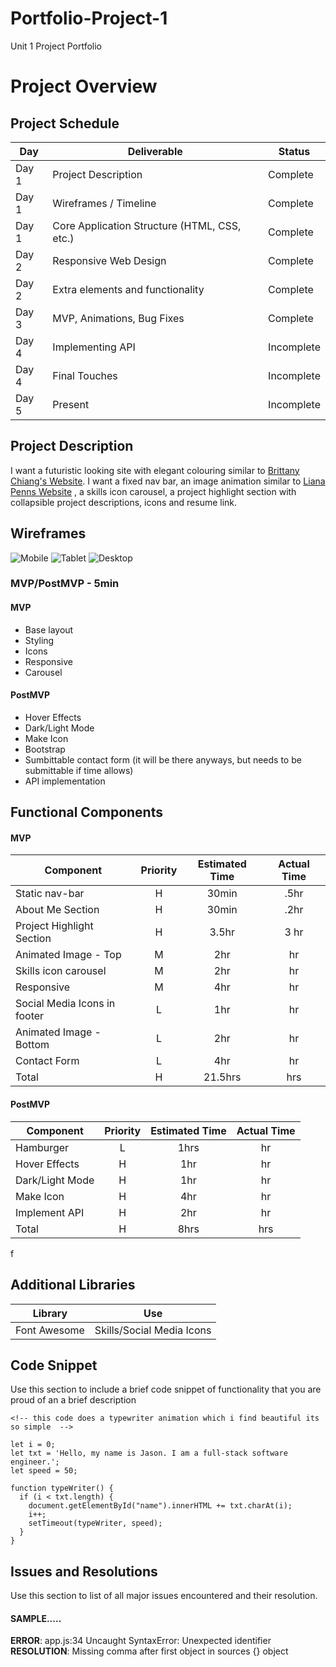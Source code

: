 # Portfolio-Project-1
Unit 1 Project Portfolio
# Project Overview

## Project Schedule

|  Day | Deliverable | Status
|---|---| ---|
|Day 1| Project Description | Complete
|Day 1| Wireframes / Timeline | Complete
|Day 1| Core Application Structure (HTML, CSS, etc.) | Complete
|Day 2| Responsive Web Design | Complete
|Day 2| Extra elements and functionality | Complete
|Day 3| MVP, Animations, Bug Fixes | Complete
|Day 4| Implementing API | Incomplete
|Day 4| Final Touches | Incomplete
|Day 5| Present | Incomplete


## Project Description

I want a futuristic looking site with elegant colouring similar to [Brittany Chiang's Website]("https://brittanychiang.com/"). I want a fixed nav bar, 
an image animation similar to [Liana Penns Website]('https://www.lianapenn.com') , a skills icon carousel, a project highlight section with collapsible project descriptions, icons and resume link. 

## Wireframes

![Mobile](mobile_wireframe.jpg)
![Tablet](Tablet_wireframe.jpg)
![Desktop](desktop_wireframe.jpg)

### MVP/PostMVP - 5min

#### MVP
- Base layout 
- Styling
- Icons
- Responsive
- Carousel

#### PostMVP 
- Hover Effects
- Dark/Light Mode
- Make Icon
- Bootstrap
- Sumbittable contact form (it will be there anyways, but needs to be submittable if time allows)
- API implementation


## Functional Components

#### MVP
| Component | Priority | Estimated Time | Actual Time |
| --- | :---: |  :---: | :---: | 
| Static nav-bar | H | 30min | .5hr |
| About Me Section | H | 30min | .2hr |  
| Project Highlight Section | H | 3.5hr| 3 hr |
| Animated Image - Top | M | 2hr | hr |
| Skills icon carousel | M | 2hr|  hr | 
| Responsive| M | 4hr | hr|
| Social Media Icons in footer | L | 1hr |  hr |
| Animated Image - Bottom| L | 2hr | hr |
| Contact Form | L | 4hr | hr |
| Total | H | 21.5hrs| hrs |

#### PostMVP
| Component | Priority | Estimated Time | Actual Time |
| --- | :---: |  :---: | :---: | 
| Hamburger | L | 1hrs|  hr | 
| Hover Effects | H | 1hr | hr | hr |
| Dark/Light Mode | H | 1hr | hr |
| Make Icon | H | 4hr | hr |
| Implement API | H | 2hr | hr |
| Total | H | 8hrs| hrs |
f
## Additional Libraries
| Library | Use |
| --- | :--: |
|Font Awesome | Skills/Social Media Icons

## Code Snippet

Use this section to include a brief code snippet of functionality that you are proud of an a brief description  

```
<!-- this code does a typewriter animation which i find beautiful its so simple  -->

let i = 0;
let txt = 'Hello, my name is Jason. I am a full-stack software engineer.';
let speed = 50;

function typeWriter() {
  if (i < txt.length) {
    document.getElementById("name").innerHTML += txt.charAt(i);
    i++;
    setTimeout(typeWriter, speed);
  }
}
```

## Issues and Resolutions
 Use this section to list of all major issues encountered and their resolution.

#### SAMPLE.....
**ERROR**: app.js:34 Uncaught SyntaxError: Unexpected identifier                                
**RESOLUTION**: Missing comma after first object in sources {} object
